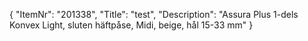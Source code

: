 {
  "ItemNr": "201338",
  "Title": "test",
  "Description": "Assura Plus 1-dels Konvex Light, sluten häftpåse, Midi, beige, hål 15-33 mm"
}